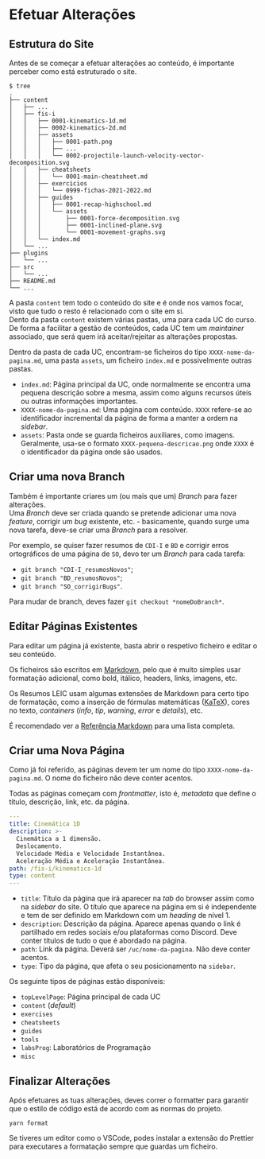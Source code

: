 # Efetuar Alterações

## Estrutura do Site

Antes de se começar a efetuar alterações ao conteúdo, é importante perceber como está estruturado o site.

```
$ tree
.
├── content
│   ├── ...
│   ├── fis-i
│   │   ├── 0001-kinematics-1d.md
│   │   ├── 0002-kinematics-2d.md
│   │   ├── assets
│   │   │   ├── 0001-path.png
│   │   │   ├── ...
│   │   │   └── 0002-projectile-launch-velocity-vector-decomposition.svg
│   │   ├── cheatsheets
│   │   │   └── 0001-main-cheatsheet.md
│   │   ├── exercicios
│   │   │   └── 0999-fichas-2021-2022.md
│   │   ├── guides
│   │   │   ├── 0001-recap-highschool.md
│   │   │   └── assets
│   │   │       ├── 0001-force-decomposition.svg
│   │   │       ├── 0001-inclined-plane.svg
│   │   │       └── 0001-movement-graphs.svg
│   │   └── index.md
│   └── ...
├── plugins
│   └── ...
├── src
│   └── ...
├── README.md
└── ...
```

A pasta `content` tem todo o conteúdo do site e é onde nos vamos focar, visto que tudo o resto é relacionado com o site em si.  
Dento da pasta `content` existem várias pastas, uma para cada UC do curso.
De forma a facilitar a gestão de conteúdos, cada UC tem um _maintainer_ associado, que será quem irá aceitar/rejeitar as alterações propostas.

Dentro da pasta de cada UC, encontram-se ficheiros do tipo `XXXX-nome-da-pagina.md`,
uma pasta `assets`, um ficheiro `index.md` e possivelmente outras pastas.

- `index.md`: Página principal da UC, onde normalmente se encontra uma pequena descrição sobre a mesma,
  assim como alguns recursos úteis ou outras informações importantes.
- `XXXX-nome-da-pagina.md`: Uma página com conteúdo. `XXXX` refere-se ao identificador incremental da
  página de forma a manter a ordem na _sidebar_.
- `assets`: Pasta onde se guarda ficheiros auxiliares, como imagens. Geralmente, usa-se o
  formato `XXXX-pequena-descricao.png` onde `XXXX` é o identificador da página onde são usados.

## Criar uma nova Branch

Também é importante criares um (ou mais que um) *Branch* para fazer alterações.  
Uma *Branch* deve ser criada quando se pretende adicionar uma nova *feature*, corrigir um *bug* existente, etc. - basicamente, quando surge uma nova tarefa, deve-se criar uma *Branch* para a resolver.  

Por exemplo, se quiser fazer resumos de `CDI-I` e `BD` e corrigir erros ortográficos de uma página de `SO`, devo ter um *Branch* para cada tarefa: 
- `git branch "CDI-I_resumosNovos"`; 
- `git branch "BD_resumosNovos"`; 
- `git branch "SO_corrigirBugs"`.  

Para mudar de branch, deves fazer `git checkout *nomeDoBranch*`.


## Editar Páginas Existentes

Para editar um página já existente, basta abrir o respetivo ficheiro e editar o seu conteúdo.

Os ficheiros são escritos em [Markdown](https://en.wikipedia.org/wiki/Markdown), pelo que é muito
simples usar formatação adicional, como bold, itálico, headers, links, imagens, etc.

Os Resumos LEIC usam algumas extensões de Markdown para certo tipo de formatação, como a inserção de fórmulas
matemáticas ([KaTeX](https://katex.org/)), cores no texto, _containers_ (_info_, _tip_, _warning_, _error_ e _details_), etc.

É recomendado ver a [Referência Markdown](./markdown-reference/common-mark.md) para uma lista completa.

## Criar uma Nova Página

Como já foi referido, as páginas devem ter um nome do tipo `XXXX-nome-da-pagina.md`.
O nome do ficheiro não deve conter acentos.

Todas as páginas começam com _frontmatter_, isto é, _metadata_ que define o título, descrição, link, etc. da página.

```yaml
---
title: Cinemática 1D
description: >-
  Cinemática a 1 dimensão.
  Deslocamento.
  Velocidade Média e Velocidade Instantânea.
  Aceleração Média e Aceleração Instantânea.
path: /fis-i/kinematics-1d
type: content
---
```

- `title`: Título da página que irá aparecer na _tab_ do browser assim como na _sidebar_ do site.
  O título que aparece na página em si é independente e tem de ser definido em Markdown com um _heading_ de nível 1.
- `description`: Descrição da página. Aparece apenas quando o link é partilhado em redes sociais e/ou plataformas como Discord.
  Deve conter títulos de tudo o que é abordado na página.
- `path`: Link da página. Deverá ser `/uc/nome-da-pagina`. Não deve conter acentos.
- `type`: Tipo da página, que afeta o seu posicionamento na `sidebar`.

Os seguinte tipos de páginas estão disponíveis:

- `topLevelPage`: Página principal de cada UC
- `content` (_default_)
- `exercises`
- `cheatsheets`
- `guides`
- `tools`
- `labsProg`: Laboratórios de Programação
- `misc`

## Finalizar Alterações

Após efetuares as tuas alterações, deves correr o formatter para garantir que o estilo de código
está de acordo com as normas do projeto.

```
yarn format
```

Se tiveres um editor como o VSCode, podes instalar a extensão do Prettier para executares a formatação
sempre que guardas um ficheiro.
